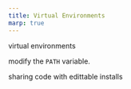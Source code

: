 ```yaml
---
title: Virtual Environments
marp: true
---
```


virtual environments

modify the `PATH` variable.

sharing code with edittable installs
